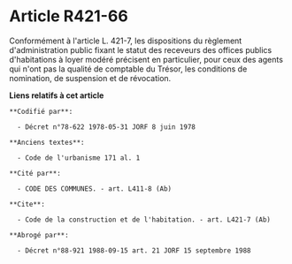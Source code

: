 # Article R421-66

Conformément à l'article L. 421-7, les dispositions du règlement d'administration public fixant le statut des receveurs des
offices publics d'habitations à loyer modéré précisent en particulier, pour ceux des agents qui n'ont pas la qualité de
comptable du Trésor, les conditions de nomination, de suspension et de révocation.

**Liens relatifs à cet article**

	**Codifié par**:

	  - Décret n°78-622 1978-05-31 JORF 8 juin 1978

	**Anciens textes**:

	  - Code de l'urbanisme 171 al. 1

	**Cité par**:

	  - CODE DES COMMUNES. - art. L411-8 (Ab)

	**Cite**:

	  - Code de la construction et de l'habitation. - art. L421-7 (Ab)

	**Abrogé par**:

	  - Décret n°88-921 1988-09-15 art. 21 JORF 15 septembre 1988
